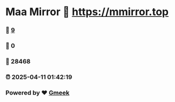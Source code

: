 # Maa Mirror :link: https://mmirror.top 
### :page_facing_up: [9](https://mmirror.top/tag.html) 
### :speech_balloon: 0 
### :hibiscus: 28468 
### :alarm_clock: 2025-04-11 01:42:19 
### Powered by :heart: [Gmeek](https://github.com/Meekdai/Gmeek)
